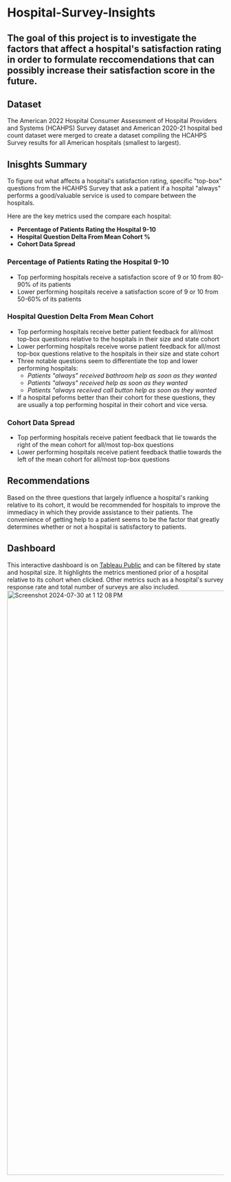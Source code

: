 # Hospital-Survey-Insights

## The goal of this project is to investigate the factors that affect a hospital's satisfaction rating in order to formulate reccomendations that can possibly increase their satisfaction score in the future. 

## Dataset
The American 2022 Hospital Consumer Assessment of Hospital Providers and Systems (HCAHPS) Survey dataset and American 2020-21 hospital bed count dataset were merged to create a dataset compiling the HCAHPS Survey results for all American hospitals (smallest to largest). 

## Inisghts Summary
To figure out what affects a hospital's satisfaction rating, specific "top-box" questions from the HCAHPS Survey that ask a patient if a hospital "always" performs a good/valuable service is used to compare between the hospitals. 

Here are the key metrics used the compare each hospital:
- **Percentage of Patients Rating the Hospital 9-10**
- **Hospital Question Delta From Mean Cohort %**
- **Cohort Data Spread**

### Percentage of Patients Rating the Hospital 9-10
- Top performing hospitals receive a satisfaction score of 9 or 10 from 80-90% of its patients 
- Lower performing hospitals receive a satisfaction score of 9 or 10 from 50-60% of its patients 

### Hospital Question Delta From Mean Cohort
- Top performing hospitals receive better patient feedback for all/most top-box questions relative to the hospitals in their size and state cohort
- Lower performing hospitals receive worse patient feedback for all/most top-box questions relative to the hospitals in their size and state cohort
- Three notable questions seem to differentiate the top and lower performing hospitals:
    - *Patients "always" received bathroom help as soon as they wanted*
    - *Patients "always" received help as soon as they wanted*
    - *Patients "always received call button help as soon as they wanted*
- If a hospital peforms better than their cohort for these questions, they are usually a top performing hospital in their cohort and vice versa.

### Cohort Data Spread
- Top performing hospitals receive patient feedback that lie towards the right of the mean cohort for all/most top-box questions
- Lower performing hospitals receive patient feedback thatlie towards the left of the mean cohort for all/most top-box questions

## Recommendations
Based on the three questions that largely influence a hospital's ranking relative to its cohort, it would be recommended for hospitals to improve the immediacy in which they provide assistance to their patients. The convenience of getting help to a patient seems to be the factor that greatly determines whether or not a hospital is satisfactory to patients. 

## Dashboard
This interactive dashboard is on [Tableau Public](https://public.tableau.com/app/profile/charlm.escalera/viz/HCAHPS_Survey_Dashboard/HCAHPSDashboard) and can be filtered by state and hospital size. It highlights the metrics mentioned prior of a hospital relative to its cohort when clicked. Other metrics such as a hospital's survey response rate and total number of surveys are also included.
<img width="1360" alt="Screenshot 2024-07-30 at 1 12 08 PM" src="https://github.com/user-attachments/assets/00804802-a539-485f-a9f7-9e6bccfa4a20">


